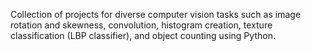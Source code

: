 Collection of projects for diverse computer vision tasks such as image rotation and skewness, convolution, histogram creation, texture classification (LBP classifier), and object counting using Python.	
